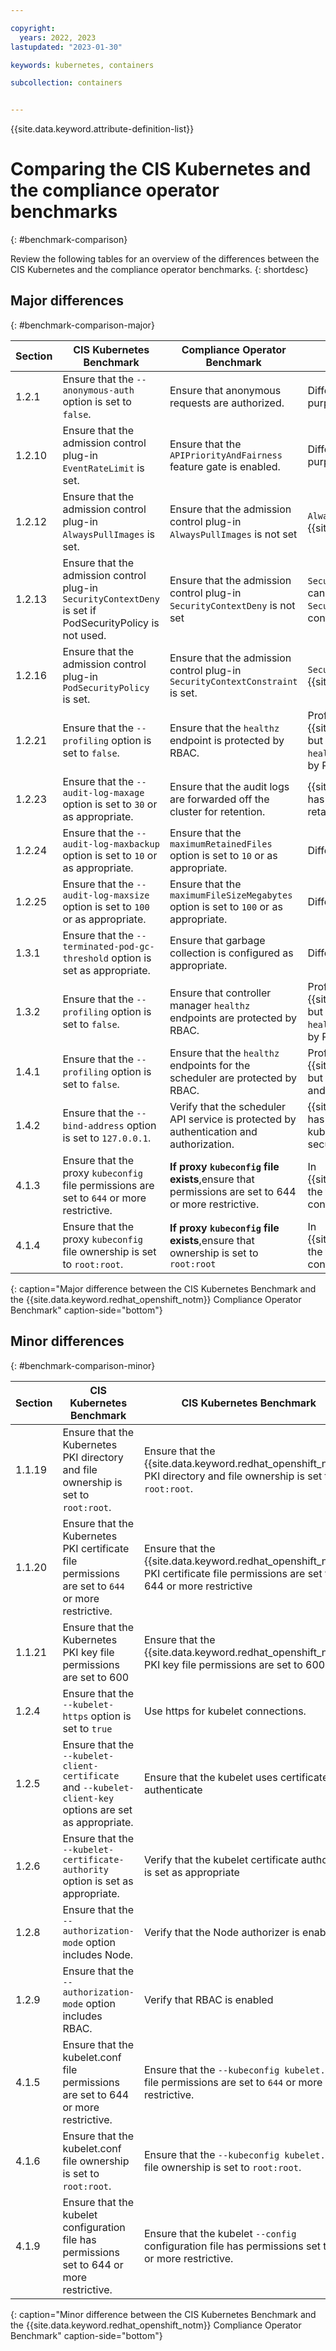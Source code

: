 ```yaml
---

copyright: 
  years: 2022, 2023
lastupdated: "2023-01-30"

keywords: kubernetes, containers

subcollection: containers


---
```


{{site.data.keyword.attribute-definition-list}}





# Comparing the CIS Kubernetes and the compliance operator benchmarks
{: #benchmark-comparison}

Review the following tables for an overview of the differences between the CIS Kubernetes and the compliance operator benchmarks.
{: shortdesc}

## Major differences
{: #benchmark-comparison-major}

| Section | CIS Kubernetes Benchmark| Compliance Operator Benchmark| Description |
| ---| --- | --- | --- |
| 1.2.1 | Ensure that the `--anonymous-auth` option is set to `false`. | Ensure that anonymous requests are authorized. | Different approaches to achieve the same purpose. |
| 1.2.10 | Ensure that the admission control plug-in `EventRateLimit` is set. | Ensure that the `APIPriorityAndFairness` feature gate is enabled. | Different approaches to achieve the same purpose.|
| 1.2.12 | Ensure that the admission control plug-in `AlwaysPullImages` is set. | Ensure that the admission control plug-in `AlwaysPullImages` is not set | `AlwaysPullImages` causes error on {{site.data.keyword.redhat_openshift_notm}}. |
| 1.2.13 | Ensure that the admission control plug-in `SecurityContextDeny` is set if PodSecurityPolicy is not used. | Ensure that the admission control plug-in `SecurityContextDeny` is not set | `SecurityContextDeny` admission controller can't be enabled as it conflicts with the `SecurityContextConstraint` admission controller. |
| 1.2.16 | Ensure that the admission control plug-in `PodSecurityPolicy` is set. | Ensure that the admission control plug-in `SecurityContextConstraint` is set. | `SecurityContextConstraint` is unique to {{site.data.keyword.redhat_openshift_notm}} |
| 1.2.21 | Ensure that the `--profiling` option is set to `false`. | Ensure that the `healthz` endpoint is protected by RBAC. | Profiling is enabled by default in {{site.data.keyword.redhat_openshift_notm}}, but the profiling data is sent through the `healthz` port and the port must be protected by RBAC. |
| 1.2.23 | Ensure that the `--audit-log-maxage` option is set to `30` or as appropriate. | Ensure that the audit logs are forwarded off the cluster for retention. | {{site.data.keyword.redhat_openshift_notm}} has an operator for logging instead of retaining logs in the cluster. |
| 1.2.24 | Ensure that the `--audit-log-maxbackup` option is set to `10` or as appropriate. | Ensure that the `maximumRetainedFiles` option is set to `10` or as appropriate. | Different parameter names. |
| 1.2.25 | Ensure that the `--audit-log-maxsize` option is set to `100` or as appropriate. | Ensure that the `maximumFileSizeMegabytes` option is set to `100` or as appropriate. | Different parameter names. |
| 1.3.1 | Ensure that the `--terminated-pod-gc-threshold` option is set as appropriate. | Ensure that garbage collection is configured as appropriate. | Different parameter names. |
| 1.3.2 | Ensure that the `--profiling` option is set to `false`. | Ensure that controller manager `healthz` endpoints are protected by RBAC. | Profiling is enabled by default in {{site.data.keyword.redhat_openshift_notm}}, but the profiling data is sent through the  `healthz` port and the port must be protected by RBAC. |
| 1.4.1 | Ensure that the `--profiling` option is set to `false`. | Ensure that the `healthz` endpoints for the scheduler are protected by RBAC. | Profiling is enabled by default in {{site.data.keyword.redhat_openshift_notm}}, but the profiling data is sent via `healthz` port and the port must be protected by RBAC. |
| 1.4.2 | Ensure that the `--bind-address` option is set to `127.0.0.1`. | Verify that the scheduler API service is protected by authentication and authorization. | {{site.data.keyword.redhat_openshift_notm}} has different operator than vanilla kubernetes, and configuration for its security differs |
| 4.1.3 | Ensure that the proxy `kubeconfig` file permissions are set to `644` or more restrictive. | **If proxy `kubeconfig` file exists**,ensure that permissions are set to 644 or more restrictive. | In {{site.data.keyword.redhat_openshift_notm}}, the file is automatically created by `sdn` controller in a secure manner. |
| 4.1.4 | Ensure that the proxy `kubeconfig` file ownership is set to `root:root`. | **If proxy `kubeconfig` file exists**,ensure that ownership is set to `root:root` | In {{site.data.keyword.redhat_openshift_notm}}, the file is automatically created by `sdn` controller in a secure manner. |
{: caption="Major difference between the CIS Kubernetes Benchmark and the {{site.data.keyword.redhat_openshift_notm}} Compliance Operator Benchmark" caption-side="bottom"}

## Minor differences
{: #benchmark-comparison-minor}

| Section | CIS Kubernetes Benchmark| CIS Kubernetes Benchmark| Description |
| ---| --- | --- | --- |
| 1.1.19 | Ensure that the Kubernetes PKI directory and file ownership is set to `root:root`. | Ensure that the {{site.data.keyword.redhat_openshift_notm}} PKI directory and file ownership is set to `root:root`. | Kubernetes > {{site.data.keyword.redhat_openshift_notm}} |
| 1.1.20 | Ensure that the Kubernetes PKI certificate file permissions are set to `644` or more restrictive. | Ensure that the {{site.data.keyword.redhat_openshift_notm}} PKI certificate file permissions are set to 644 or more restrictive | Kubernetes > {{site.data.keyword.redhat_openshift_notm}} |
| 1.1.21 | Ensure that the Kubernetes PKI key file permissions are set to 600 | Ensure that the {{site.data.keyword.redhat_openshift_notm}} PKI key file permissions are set to 600 | Kubernetes > {{site.data.keyword.redhat_openshift_notm}} |
| 1.2.4 | Ensure that the `--kubelet-https` option is set to `true` | Use https for kubelet connections. | No option specified for {{site.data.keyword.redhat_openshift_notm}}. |
| 1.2.5 | Ensure that the `--kubelet-client-certificate` and `--kubelet-client-key` options are set as appropriate. | Ensure that the kubelet uses certificates to authenticate | No option specified for {{site.data.keyword.redhat_openshift_notm}}. |
| 1.2.6 | Ensure that the `--kubelet-certificate-authority` option is set as appropriate. | Verify that the kubelet certificate authority is set as appropriate | No option specified for {{site.data.keyword.redhat_openshift_notm}}. |
| 1.2.8 | Ensure that the `--authorization-mode` option includes Node. | Verify that the Node authorizer is enabled | No option specified for {{site.data.keyword.redhat_openshift_notm}}. |
| 1.2.9 | Ensure that the `--authorization-mode` option includes RBAC. | Verify that RBAC is enabled | No option specified for {{site.data.keyword.redhat_openshift_notm}}. |
| 4.1.5 | Ensure that the kubelet.conf file permissions are set to 644 or more restrictive. | Ensure that the `--kubeconfig kubelet.conf` file permissions are set to `644` or more restrictive. | Different wording for the same approach. |
| 4.1.6 | Ensure that the kubelet.conf file ownership is set to `root:root`. | Ensure that the `--kubeconfig kubelet.conf` file ownership is set to `root:root`. | Different wording for the same approach. |
| 4.1.9 | Ensure that the kubelet configuration file has permissions set to 644 or more restrictive. | Ensure that the kubelet `--config` configuration file has permissions set to `644` or more restrictive. | Different wording for the same approach. |
{: caption="Minor difference between the CIS Kubernetes Benchmark and the {{site.data.keyword.redhat_openshift_notm}} Compliance Operator Benchmark" caption-side="bottom"}
